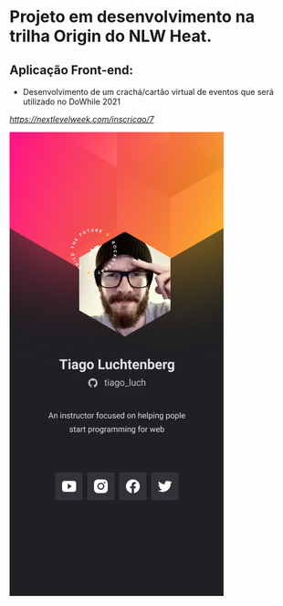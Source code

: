 # Projeto em desenvolvimento na trilha Origin do NLW Heat.
## Aplicação Front-end:

- Desenvolvimento de um crachá/cartão virtual de eventos que será utilizado no DoWhile 2021

*https://nextlevelweek.com/inscricao/7*

![Imagem do crachá no figma](https://github.com/AngelOttoni/nlw-heat-origin/blob/main/images/example-mobile.png)
